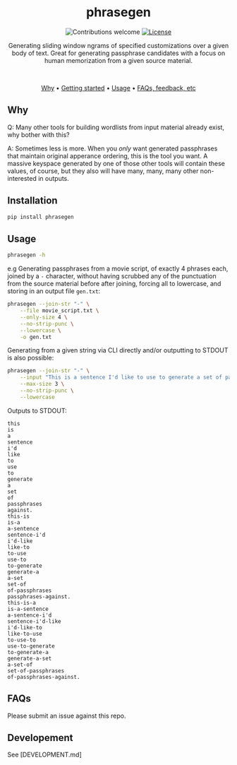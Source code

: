 <div align="center">

# phrasegen

![Contributions welcome](https://img.shields.io/badge/contributions-welcome-orange.svg)
[![License](https://img.shields.io/badge/license-MIT-blue.svg)](https://opensource.org/licenses/MIT)

Generating sliding window ngrams of specified customizations over a given body of text.
Great for generating passphrase candidates with a focus on human memorization from a
given source material.

<br/>

[Why](#why) • [Getting started](#installation) •
[Usage](#usage) • [FAQs, feedback, etc](#faqs)

</div>

## Why

Q: Many other tools for building wordlists from input material already exist, why bother
with this?

A: Sometimes less is more. When you _only_ want generated passphrases that maintain
original apperance ordering, this is the tool you want. A massive keyspace generated
by one of those other tools will contain these values, of course, but they also will
have many, many, many other non-interested in outputs.

## Installation

```bash
pip install phrasegen
```

## Usage

```bash
phrasegen -h
```

e.g Generating passphrases from a movie script, of exactly 4 phrases each, joined by a
`-` character, without having scrubbed any of the punctuation from the source material
before after joining, forcing all to lowercase, and storing in an output file `gen.txt`:

```bash
phrasegen --join-str "-" \
    --file movie_script.txt \
    --only-size 4 \
    --no-strip-punc \
    --lowercase \
    -o gen.txt
```

Generating from a given string via CLI directly and/or outputting to STDOUT is also possible:

```bash
phrasegen --join-str "-" \
    --input "This is a sentence I'd like to use to generate a set of passphrases against." \
    --max-size 3 \
    --no-strip-punc \
    --lowercase
```

Outputs to STDOUT:

```text
this
is
a
sentence
i'd
like
to
use
to
generate
a
set
of
passphrases
against.
this-is
is-a
a-sentence
sentence-i'd
i'd-like
like-to
to-use
use-to
to-generate
generate-a
a-set
set-of
of-passphrases
passphrases-against.
this-is-a
is-a-sentence
a-sentence-i'd
sentence-i'd-like
i'd-like-to
like-to-use
to-use-to
use-to-generate
to-generate-a
generate-a-set
a-set-of
set-of-passphrases
of-passphrases-against.
```

## FAQs

Please submit an issue against this repo.

## Developement

See [DEVELOPMENT.md]
